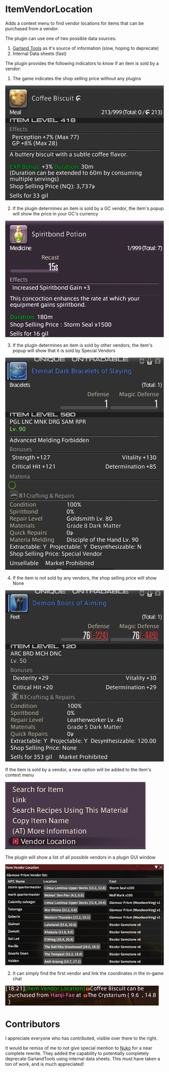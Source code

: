 # ItemVendorLocation
Adds a context menu to find vendor locations for items that can be purchased from a vendor.

The plugin can use one of two possible data sources:
1. [Garland Tools](https://garlandtools.org/) as it's source of information (slow, hoping to deprecate)
2. Internal Data sheets (fast)

The plugin provides the following indicators to know if an item is sold by a vendor:
1. The game indicates the shop selling price without any plugins

![Alt text](/Images/GilVendor.png?raw=true "Item Sold for Gil")

2. If the plugin determines an item is sold by a GC vendor, the item's popup will show the price in your GC's currency

![Alt text](/Images/GCVendor.png?raw=true "Item Sold for GC Seals")

3. If the plugin determines an item is sold by other vendors, the item's popup will show that it is sold by Special Vendors

![Alt text](/Images//SpecialVendor.png?raw=true "Item Sold for other currency")

4. If the item is not sold by any vendors, the shop selling price will show None

![Alt text](/Images/NoVendors.png?raw=true "Item not sold for any currency")

If the item is sold by a vendor, a new option will be added to the item's context menu

![Alt text](/Images/ContextMenu.png?raw=true "Item Context Menu")

The plugin will show a list of all possible vendors in a plugin GUI window

![Alt text](/Images/VendorLocations.png?raw=true "Vendor Locations")

2. It can simply find the first vendor and link the coordinates in the in-game chat

![Alt text](/Images/ChatVendorLocation.png?raw=true "Vendor Location")

# Contributors
I appreciate everyone who has contributed, visible over there to the right.

It would be remiss of me to not give special mention to [Nuko](https://github.com/NukoOoOoOoO) for a near complete rewrite.
They added the capability to potentially completely deprecate GarlandTools using internal data sheets. This must have taken
a ton of work, and is much appreciated!